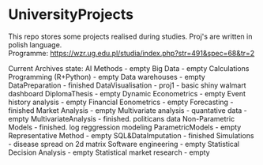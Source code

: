 # UniversityProjects
This repo stores some projects realised during studies. Proj's are written in polish language.  
Programme: https://wzr.ug.edu.pl/studia/index.php?str=491&spec=68&tr=2




Current Archives state:
AI Methods - empty
Big Data - empty
Calculations Programming (R+Python) - empty
Data warehouses - empty
DataPreparation - finished
DataVisualisation - proj1 - basic shiny walmart dashboard
DiplomaThesis - empty
Dynamic Econometrics - empty 
Event history analysis - empty
Financial Eonometrics - empty
Forecasting - finished
Market Analysis - empty
Multivariate analysis - quantative data - empty 
MultivariateAnalysis - finished. politicans data
Non-Parametric Models - finished. log reggression modeling
ParametricModels - empty
Representative Method - empty
SQL&DataImputation - finished 
Simulations - disease spread on 2d matrix
Software engineering - empty
Statistical Decision Analysis - empty
Statistical market research - empty
